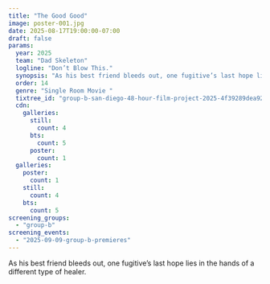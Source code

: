 ```yaml
---
title: "The Good Good"
image: poster-001.jpg
date: 2025-08-17T19:00:00-07:00
draft: false
params:
  year: 2025
  team: "Dad Skeleton"
  logline: "Don’t Blow This."
  synopsis: "As his best friend bleeds out, one fugitive’s last hope lies in the hands of a different type of healer."
  order: 14
  genre: "Single Room Movie "
  tixtree_id: "group-b-san-diego-48-hour-film-project-2025-4f39289dea92"
  cdn:
    galleries:
      still:
        count: 4
      bts:
        count: 5
      poster:
        count: 1
  galleries:
    poster:
      count: 1
    still:
      count: 4
    bts:
      count: 5
screening_groups:
  - "group-b"
screening_events:
  - "2025-09-09-group-b-premieres"
---
```

As his best friend bleeds out, one fugitive’s last hope lies in the hands of a different type of healer.
